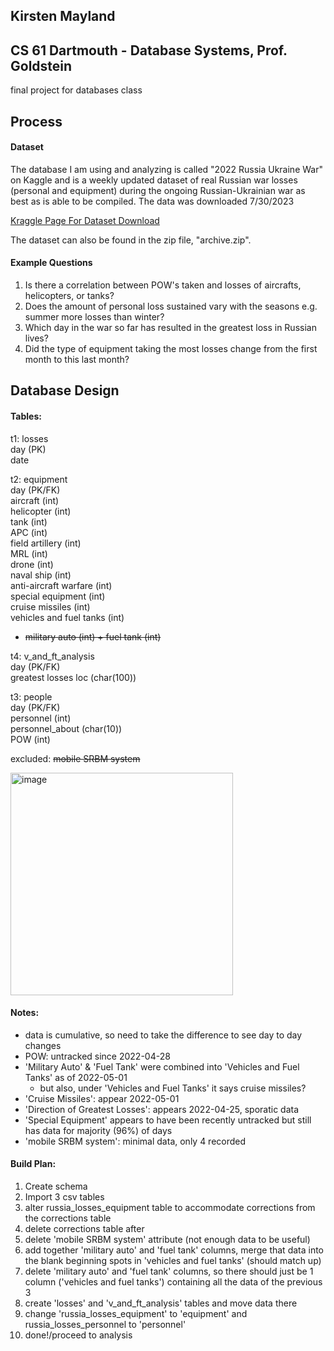 ## Kirsten Mayland
## CS 61 Dartmouth - Database Systems, Prof. Goldstein
final project for databases class

## Process
#### Dataset
The database I am using and analyzing is called "2022 Russia Ukraine War" on Kaggle and is a weekly updated dataset of real Russian war losses (personal and equipment) during the ongoing Russian-Ukrainian war as best as is able to be compiled. The data was downloaded 7/30/2023

[Kraggle Page For Dataset Download](https://www.kaggle.com/datasets/piterfm/2022-ukraine-russian-war?select=russia_losses_equipment_correction.csv)

The dataset can also be found in the zip file, "archive.zip".

#### Example Questions
1) Is there a correlation between POW's taken and losses of aircrafts, helicopters, or tanks?
2) Does the amount of personal loss sustained vary with the seasons e.g. summer more losses than winter?
3) Which day in the war so far has resulted in the greatest loss in Russian lives?
4) Did the type of equipment taking the most losses change from the first month to this last month?

## Database Design
#### Tables:
t1: losses  
day (PK)  
date  

t2: equipment  
day (PK/FK)  
aircraft (int)  
helicopter (int)  
tank (int)  
APC (int)  
field artillery (int)  
MRL (int)  
drone (int)  
naval ship (int)  
anti-aircraft warfare (int)  
special equipment (int)  
cruise missiles (int)  
vehicles and fuel tanks (int)  
 - ~~military auto (int) + fuel tank (int)~~  

t4: v_and_ft_analysis  
day (PK/FK)   
greatest losses loc (char(100))  

t3: people  
day (PK/FK)  
personnel (int)  
personnel_about (char(10))  
POW (int)  

excluded:
~~mobile SRBM system~~

<img width="356" alt="image" src="https://github.com/KirstenMayland/cs61databases/assets/102620915/228481bf-d34e-4135-abc5-35927b75fedf">


#### Notes:
- data is cumulative, so need to take the difference to see day to day changes
- POW: untracked since 2022-04-28
- 'Military Auto' & 'Fuel Tank' were combined into 'Vehicles and Fuel Tanks' as of 2022-05-01
    - but also, under 'Vehicles and Fuel Tanks' it says cruise missiles?
- 'Cruise Missiles': appear 2022-05-01
- 'Direction of Greatest Losses': appears 2022-04-25, sporatic data
- 'Special Equipment' appears to have been recently untracked but still has data for majority (96%) of days
- 'mobile SRBM system': minimal data, only 4 recorded

#### Build Plan:
1) Create schema
2) Import 3 csv tables
3) alter russia_losses_equipment table to accommodate corrections from the corrections table
4) delete corrections table after
5) delete 'mobile SRBM system' attribute (not enough data to be useful)
6) add together 'military auto' and 'fuel tank' columns, merge that data into the blank beginning spots in 'vehicles and fuel tanks' (should match up)
7) delete 'military auto' and 'fuel tank' columns, so there should just be 1 column ('vehicles and fuel tanks') containing all the data of the previous 3  
5) create 'losses' and 'v_and_ft_analysis' tables and move data there
6) change 'russia_losses_equipment' to 'equipment' and russia_losses_personnel to 'personnel'
7) done!/proceed to analysis
